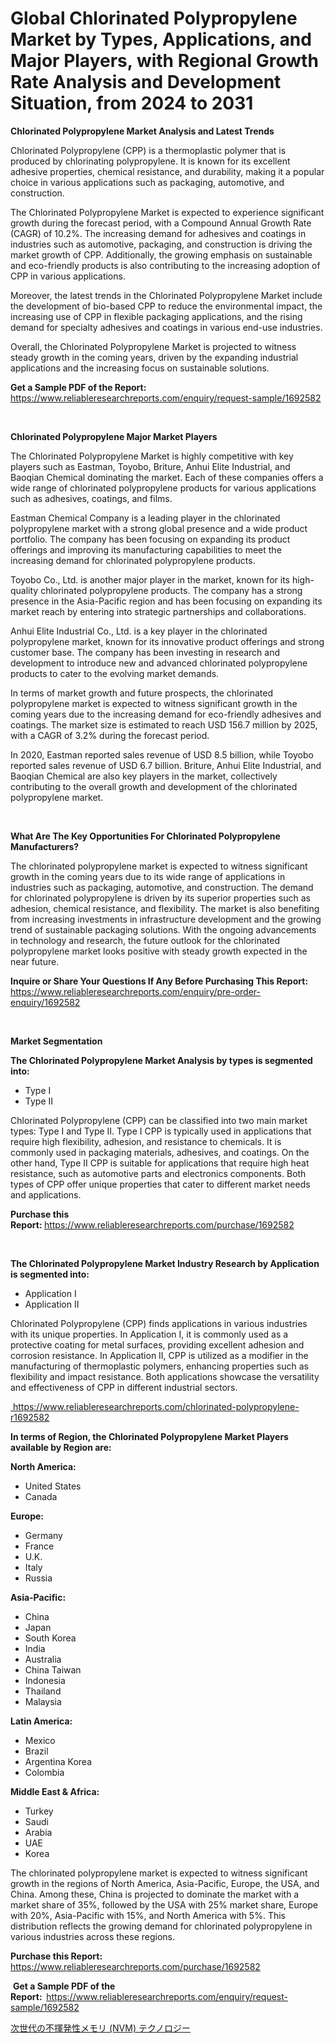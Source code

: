 <p><h1>Global Chlorinated Polypropylene Market by Types, Applications, and Major Players, with Regional Growth Rate Analysis and Development Situation, from 2024 to 2031</h1></p><p><strong>Chlorinated Polypropylene Market Analysis and Latest Trends</strong></p>
<p><p>Chlorinated Polypropylene (CPP) is a thermoplastic polymer that is produced by chlorinating polypropylene. It is known for its excellent adhesive properties, chemical resistance, and durability, making it a popular choice in various applications such as packaging, automotive, and construction.</p><p>The Chlorinated Polypropylene Market is expected to experience significant growth during the forecast period, with a Compound Annual Growth Rate (CAGR) of 10.2%. The increasing demand for adhesives and coatings in industries such as automotive, packaging, and construction is driving the market growth of CPP. Additionally, the growing emphasis on sustainable and eco-friendly products is also contributing to the increasing adoption of CPP in various applications.</p><p>Moreover, the latest trends in the Chlorinated Polypropylene Market include the development of bio-based CPP to reduce the environmental impact, the increasing use of CPP in flexible packaging applications, and the rising demand for specialty adhesives and coatings in various end-use industries.</p><p>Overall, the Chlorinated Polypropylene Market is projected to witness steady growth in the coming years, driven by the expanding industrial applications and the increasing focus on sustainable solutions.</p></p>
<p><strong>Get a Sample PDF of the Report:&nbsp;</strong> <a href="https://www.reliableresearchreports.com/enquiry/request-sample/1692582">https://www.reliableresearchreports.com/enquiry/request-sample/1692582</a></p>
<p>&nbsp;</p>
<p><strong>Chlorinated Polypropylene Major Market Players</strong></p>
<p><p>The Chlorinated Polypropylene Market is highly competitive with key players such as Eastman, Toyobo, Briture, Anhui Elite Industrial, and Baoqian Chemical dominating the market. Each of these companies offers a wide range of chlorinated polypropylene products for various applications such as adhesives, coatings, and films.</p><p>Eastman Chemical Company is a leading player in the chlorinated polypropylene market with a strong global presence and a wide product portfolio. The company has been focusing on expanding its product offerings and improving its manufacturing capabilities to meet the increasing demand for chlorinated polypropylene products.</p><p>Toyobo Co., Ltd. is another major player in the market, known for its high-quality chlorinated polypropylene products. The company has a strong presence in the Asia-Pacific region and has been focusing on expanding its market reach by entering into strategic partnerships and collaborations.</p><p>Anhui Elite Industrial Co., Ltd. is a key player in the chlorinated polypropylene market, known for its innovative product offerings and strong customer base. The company has been investing in research and development to introduce new and advanced chlorinated polypropylene products to cater to the evolving market demands.</p><p>In terms of market growth and future prospects, the chlorinated polypropylene market is expected to witness significant growth in the coming years due to the increasing demand for eco-friendly adhesives and coatings. The market size is estimated to reach USD 156.7 million by 2025, with a CAGR of 3.2% during the forecast period.</p><p>In 2020, Eastman reported sales revenue of USD 8.5 billion, while Toyobo reported sales revenue of USD 6.7 billion. Briture, Anhui Elite Industrial, and Baoqian Chemical are also key players in the market, collectively contributing to the overall growth and development of the chlorinated polypropylene market.</p></p>
<p>&nbsp;</p>
<p><strong>What Are The Key Opportunities For Chlorinated Polypropylene Manufacturers?</strong></p>
<p><p>The chlorinated polypropylene market is expected to witness significant growth in the coming years due to its wide range of applications in industries such as packaging, automotive, and construction. The demand for chlorinated polypropylene is driven by its superior properties such as adhesion, chemical resistance, and flexibility. The market is also benefiting from increasing investments in infrastructure development and the growing trend of sustainable packaging solutions. With the ongoing advancements in technology and research, the future outlook for the chlorinated polypropylene market looks positive with steady growth expected in the near future.</p></p>
<p><strong>Inquire or Share Your Questions If Any Before Purchasing This Report:</strong> <a href="https://www.reliableresearchreports.com/enquiry/pre-order-enquiry/1692582">https://www.reliableresearchreports.com/enquiry/pre-order-enquiry/1692582</a></p>
<p>&nbsp;</p>
<p><strong>Market Segmentation</strong></p>
<p><strong>The Chlorinated Polypropylene Market Analysis by types is segmented into:</strong></p>
<p><ul><li>Type I</li><li>Type II</li></ul></p>
<p><p>Chlorinated Polypropylene (CPP) can be classified into two main market types: Type I and Type II. Type I CPP is typically used in applications that require high flexibility, adhesion, and resistance to chemicals. It is commonly used in packaging materials, adhesives, and coatings. On the other hand, Type II CPP is suitable for applications that require high heat resistance, such as automotive parts and electronics components. Both types of CPP offer unique properties that cater to different market needs and applications.</p></p>
<p><strong>Purchase this Report:&nbsp;</strong><a href="https://www.reliableresearchreports.com/purchase/1692582">https://www.reliableresearchreports.com/purchase/1692582</a></p>
<p>&nbsp;</p>
<p><strong>The Chlorinated Polypropylene Market Industry Research by Application is segmented into:</strong></p>
<p><ul><li>Application I</li><li>Application II</li></ul></p>
<p><p>Chlorinated Polypropylene (CPP) finds applications in various industries with its unique properties. In Application I, it is commonly used as a protective coating for metal surfaces, providing excellent adhesion and corrosion resistance. In Application II, CPP is utilized as a modifier in the manufacturing of thermoplastic polymers, enhancing properties such as flexibility and impact resistance. Both applications showcase the versatility and effectiveness of CPP in different industrial sectors.</p></p>
<p><a href="https://www.reliableresearchreports.com/chlorinated-polypropylene-r1692582">&nbsp;https://www.reliableresearchreports.com/chlorinated-polypropylene-r1692582</a></p>
<p><strong>In terms of Region, the Chlorinated Polypropylene Market Players available by Region are:</strong></p>
<p>
    <p> <strong> North America: </strong>
        <ul>
            <li>United States</li>
            <li>Canada</li>
        </ul>
        </p> 
    <p> <strong> Europe: </strong>
        <ul>
            <li>Germany</li>
            <li>France</li>
            <li>U.K.</li>
            <li>Italy</li>
            <li>Russia</li>
        </ul>
        </p> 
    <p> <strong> Asia-Pacific: </strong>
        <ul>
            <li>China</li>
            <li>Japan</li>
            <li>South Korea</li>
            <li>India</li>
            <li>Australia</li>
            <li>China Taiwan</li>
            <li>Indonesia</li>
            <li>Thailand</li>
            <li>Malaysia</li>
        </ul>
        </p> 
    <p> <strong> Latin America: </strong>
        <ul>
            <li>Mexico</li>
            <li>Brazil</li>
            <li>Argentina Korea</li>
            <li>Colombia</li>
        </ul>
        </p> 
    <p> <strong> Middle East & Africa: </strong>
        <ul>
            <li>Turkey</li>
            <li>Saudi</li>
            <li>Arabia</li>
            <li>UAE</li>
            <li>Korea</li>
        </ul>
    </p>
    </p>
<p><p>The chlorinated polypropylene market is expected to witness significant growth in the regions of North America, Asia-Pacific, Europe, the USA, and China. Among these, China is projected to dominate the market with a market share of 35%, followed by the USA with 25% market share, Europe with 20%, Asia-Pacific with 15%, and North America with 5%. This distribution reflects the growing demand for chlorinated polypropylene in various industries across these regions.</p></p>
<p><strong>Purchase this Report: </strong><a href="https://www.reliableresearchreports.com/purchase/1692582">https://www.reliableresearchreports.com/purchase/1692582</a></p>
<p>&nbsp;<strong>Get a Sample PDF of the Report:&nbsp;&nbsp;</strong><a href="https://www.reliableresearchreports.com/enquiry/request-sample/1692582">https://www.reliableresearchreports.com/enquiry/request-sample/1692582</a></p>
<p><strong></strong></p>
<p><p><a href="https://medium.com/@alexsania91/%E6%AC%A1%E4%B8%96%E4%BB%A3%E3%81%AE%E4%B8%8D%E6%8F%AE%E7%99%BA%E6%80%A7%E3%83%A1%E3%83%A2%E3%83%AA-nvm-%E6%8A%80%E8%A1%93%E5%B8%82%E5%A0%B4-%E7%A8%AE%E9%A1%9E-%E7%94%A8%E9%80%94-%E5%9C%B0%E7%90%86%E3%81%94%E3%81%A8%E3%81%AE%E5%8C%85%E6%8B%AC%E7%9A%84%E8%A9%95%E4%BE%A1-5d5eda63ee08">次世代の不揮発性メモリ (NVM) テクノロジー</a></p></p>